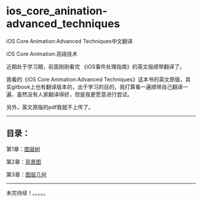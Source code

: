 # ios_core_anination-advanced_techniques
iOS Core Animation:Advanced Techniques中文翻译

iOS Core Animation:高级技术

近期处于学习期，前面刚刚看完 《iOS事件处理指南》的英文版顺带翻译了。

我看的《iOS Core Animation:Advanced Techniques》这本书的英文原版，其实gitbook上也有翻译版本的，出于学习的目的，我打算看一遍顺带自己翻译一遍，虽然没有人家翻译得好，但是我更愿意进行尝试。

另外，英文原版的pdf我就不上传了。

--------------------------------
## 目录：


第1章：[图层树](https://github.com/BladeTail/ios_core_anination-advanced_techniques/blob/master/1.the%20Layer%20Tree/the%20Lyaer%20Tree.md)

第2章：[背景图](https://github.com/BladeTail/ios_core_anination-advanced_techniques/blob/master/2.the%20Backing%20Image/the%20Backing%20Image.md)

第3章：[图层几何](https://github.com/BladeTail/ios_core_anination-advanced_techniques/blob/master/3.Layer%20Geometry/3.Layer%20Geometry.md)

--------------------------------
未完待续！。。。。。
